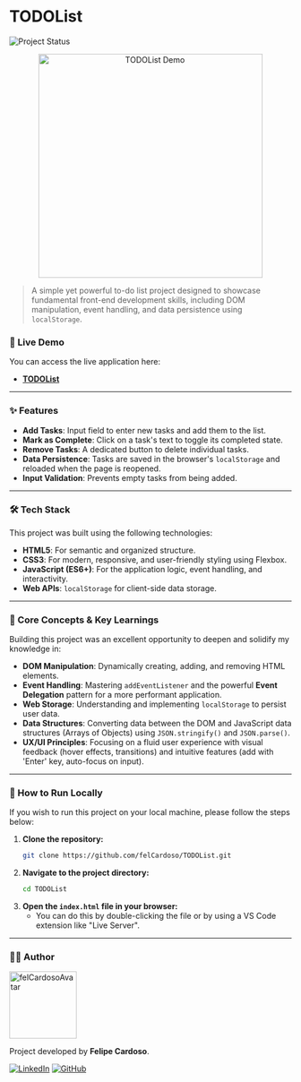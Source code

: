 # TODOList

![Project Status](https://img.shields.io/badge/Status-Completed-brightgreen)

<p align="center">
  <img src="https://media2.giphy.com/media/v1.Y2lkPTc5MGI3NjExd2JmcTRoazFsejd5czR2OWFnMG56M3g0cWp2NHlmd29yamxjOWVvdCZlcD12MV9pbnRlcm5hbF9naWZfYnlfaWQmY3Q9Zw/hEyKCdtJKe7WtqFzue/giphy.gif" alt="TODOList Demo" width="400px">
</p>

> A simple yet powerful to-do list project designed to showcase fundamental front-end development skills, including DOM manipulation, event handling, and data persistence using `localStorage`.

### 🚀 Live Demo

You can access the live application here:

- **[TODOList](https://felCardoso.github.io/TODOList/)**

---

### ✨ Features

- **Add Tasks**: Input field to enter new tasks and add them to the list.
- **Mark as Complete**: Click on a task's text to toggle its completed state.
- **Remove Tasks**: A dedicated button to delete individual tasks.
- **Data Persistence**: Tasks are saved in the browser's `localStorage` and reloaded when the page is reopened.
- **Input Validation**: Prevents empty tasks from being added.

---

### 🛠️ Tech Stack

This project was built using the following technologies:

- **HTML5**: For semantic and organized structure.
- **CSS3**: For modern, responsive, and user-friendly styling using Flexbox.
- **JavaScript (ES6+)**: For the application logic, event handling, and interactivity.
- **Web APIs**: `localStorage` for client-side data storage.

---

### 🎯 Core Concepts & Key Learnings

Building this project was an excellent opportunity to deepen and solidify my knowledge in:

- **DOM Manipulation**: Dynamically creating, adding, and removing HTML elements.
- **Event Handling**: Mastering `addEventListener` and the powerful **Event Delegation** pattern for a more performant application.
- **Web Storage**: Understanding and implementing `localStorage` to persist user data.
- **Data Structures**: Converting data between the DOM and JavaScript data structures (Arrays of Objects) using `JSON.stringify()` and `JSON.parse()`.
- **UX/UI Principles**: Focusing on a fluid user experience with visual feedback (hover effects, transitions) and intuitive features (add with 'Enter' key, auto-focus on input).

---

### 📂 How to Run Locally

If you wish to run this project on your local machine, please follow the steps below:

1. **Clone the repository:**
   ```bash
   git clone https://github.com/felCardoso/TODOList.git
   ```
2. **Navigate to the project directory:**
   ```bash
   cd TODOList
   ```
3. **Open the `index.html` file in your browser:**
   - You can do this by double-clicking the file or by using a VS Code extension like "Live Server".

---

### 👨‍💻 Author

<img src="https://avatars.githubusercontent.com/felCardoso?s=120" width="120px;" alt="felCardosoAvatar"/>

Project developed by **Felipe Cardoso**.

[![LinkedIn](https://img.shields.io/badge/LinkedIn-0A66C2?style=for-the-badge&logo=linkedin&logoColor=white)](https://www.linkedin.com/in/felip-cardoso/)
[![GitHub](https://img.shields.io/badge/GitHub-181717?style=for-the-badge&logo=github&logoColor=white)](https://github.com/felCardoso)
